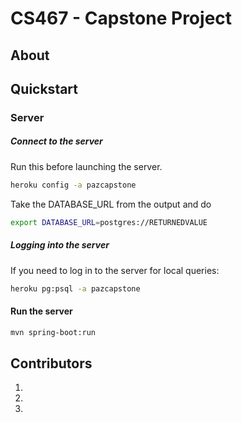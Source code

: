 # CS467 - Capstone Project

## About
<description>

## Quickstart
<instructions>

### Server

##### Connect to the server
Run this before launching the server.
```bash
heroku config -a pazcapstone
```

Take the DATABASE_URL from the output and do
```bash
export DATABASE_URL=postgres://RETURNEDVALUE
```
##### Logging into the server
If you need to log in to the server for
local queries:
```bash
heroku pg:psql -a pazcapstone
```

#### Run the server

```bash
mvn spring-boot:run
```

## Contributors
1.
2.
3.


